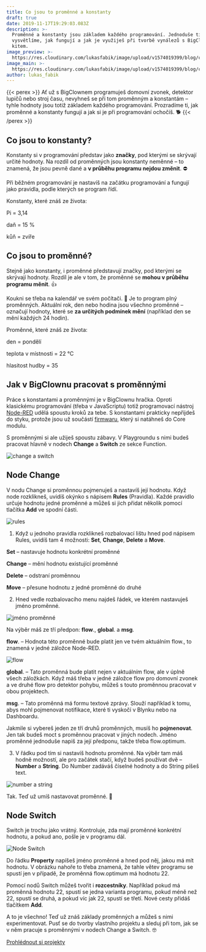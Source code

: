 ```yaml
---
title: Co jsou to proměnné a konstanty
draft: true
date: 2019-11-17T19:29:03.083Z
description: >-
  Proměnné a konstanty jsou základem každého programování. Jednoduše ti
  vysvětlíme, jak fungují a jak je využiješ při tvorbě vynálezů s BigClown IoT
  kitem.
image_preview: >-
  https://res.cloudinary.com/lukasfabik/image/upload/v1574019399/blog/co-jsou-promenne-a-konstanty/image2.png
image_main: >-
  https://res.cloudinary.com/lukasfabik/image/upload/v1574019399/blog/co-jsou-promenne-a-konstanty/image2.png
author: lukas_fabik
---
```

{{< perex >}}
Ať už s BigClownem programuješ domovní zvonek, detektor lupičů nebo stroj času, nevyhneš se při tom proměnným a konstantám – tyhle hodnoty jsou totiž základem každého programování. Prozradíme ti, jak proměnné a konstanty fungují a jak si je při programování ochočíš. 🐕
{{< /perex >}}

## Co jsou to konstanty? 

Konstanty si v programování představ jako **značky**, pod kterými se skrývají určité hodnoty. Na rozdíl od proměnných jsou konstanty neměnné – to znamená, že jsou pevně dané a **v průběhu programu nejdou změnit**. ⛔

Při běžném programování je nastavíš na začátku programování a fungují jako pravidla, podle kterých se program řídí. 

Konstanty, které znáš ze života:

Pi = 3,14

daň = 15 %

kůň = zvíře

## Co jsou to proměnné? 

Stejně jako konstanty, i proměnné představují značky, pod kterými se skrývají hodnoty. Rozdíl je ale v tom, že proměnné se **mohou v průběhu programu měnit**. 👍

Koukni se třeba na kalendář ve svém počítači. 📅 Je to program plný proměnných. Aktuální rok, den nebo hodina jsou všechno proměnné – označují hodnoty, které se **za určitých podmínek mění** (například den se mění každých 24 hodin).

Proměnné, které znáš ze života:

den = pondělí

teplota v místnosti = 22 °C

hlasitost hudby = 35

## Jak v BigClownu pracovat s proměnnými

Práce s konstantami a proměnnými je v BigClownu hračka. Oproti klasickému programování (třeba v JavaScriptu) totiž programovací nástroj [Node-RED](https://www.bigclown.com/cs/academy/co-je-node-red/) udělá spoustu kroků za tebe. S konstantami prakticky nepřijdeš do styku, protože jsou už součástí [firmwaru](https://www.bigclown.com/cs/academy/jak-nahrat-firmware/), který si natáhneš do Core modulu.

S proměnnými si ale užiješ spoustu zábavy. V Playgroundu s nimi budeš pracovat hlavně v nodech **Change** a **Switch** ze sekce Function.

![change a switch](https://res.cloudinary.com/lukasfabik/image/upload/v1574019399/blog/co-jsou-promenne-a-konstanty/image2.png)

## Node Change

V nodu Change si proměnnou pojmenuješ a nastavíš její hodnotu. Když node rozklikneš, uvidíš okýnko s nápisem **Rules** (Pravidla). Každé pravidlo určuje hodnotu jedné proměnné a můžeš si jich přidat několik pomocí tlačítka **Add** ve spodní části.

![rules](https://res.cloudinary.com/lukasfabik/image/upload/v1574019399/blog/co-jsou-promenne-a-konstanty/image5.png)

1. Když u jednoho pravidla rozklikneš rozbalovací lištu hned pod nápisem Rules, uvidíš tam 4 možnosti: **Set**, **Change**, **Delete** a **Move**.

**Set** – nastavuje hodnotu konkrétní proměnné

**Change** – mění hodnotu existující proměnné

**Delete** – odstraní proměnnou

**Move** – přesune hodnotu z jedné proměnné do druhé

2. Hned vedle rozbalovacího menu najdeš řádek, ve kterém nastavuješ jméno proměnné. 

![jméno proměnné](https://res.cloudinary.com/lukasfabik/image/upload/v1574019399/blog/co-jsou-promenne-a-konstanty/image6.png)

Na výběr máš ze tří předpon: **flow**., **global**. a **msg**.

**flow**. – Hodnota této proměnné bude platit jen ve tvém aktuálním flow., to znamená v jedné záložce Node-RED.

![flow](https://res.cloudinary.com/lukasfabik/image/upload/v1574019399/blog/co-jsou-promenne-a-konstanty/image4.png)

**global**. – Tato proměnná bude platit nejen v aktuálním flow, ale v úplně všech záložkách. Když máš třeba v jedné záložce flow pro domovní zvonek a ve druhé flow pro detektor pohybu, můžeš s touto proměnnou pracovat v obou projektech.

**msg**. – Tato proměnná má formu textové zprávy. Slouží například k tomu, abys mohl pojmenovat notifikace, které ti vyskočí v Blynku nebo na Dashboardu.

Jakmile si vybereš jeden ze tří druhů proměnných, musíš ho **pojmenovat**. Jen tak budeš moct s proměnnou pracovat v jiných nodech. Jméno proměnné jednoduše napiš za její předponu, takže třeba flow.optimum.

3. V řádku pod tím si nastavíš hodnotu proměnné. Na výběr tam máš hodně možností, ale pro začátek stačí, když budeš používat dvě – **Number** a **String**. Do Number zadáváš číselné hodnoty a do String píšeš text.

![number a string](https://res.cloudinary.com/lukasfabik/image/upload/v1574019399/blog/co-jsou-promenne-a-konstanty/image3.png)

Tak. Teď už umíš nastavovat proměnné. 🎉

## Node Switch

Switch je trochu jako vrátný. Kontroluje, zda mají proměnné konkrétní hodnotu, a pokud ano, pošle je v programu dál.

![Node Switch](https://res.cloudinary.com/lukasfabik/image/upload/v1574019399/blog/co-jsou-promenne-a-konstanty/image1.png)

Do řádku **Property** napíšeš jméno proměnné a hned pod něj, jakou má mít hodnotu. V obrázku nahoře to třeba znamená, že tahle větev programu se spustí jen v případě, že proměnná flow.optimum má hodnotu 22. 

Pomocí nodů Switch můžeš tvořit i **rozcestníky**. Například pokud má proměnná hodnotu 22, spustí se jedna varianta programu, pokud méně než 22, spustí se druhá, a pokud víc jak 22, spustí se třetí. Nové cesty přidáš tlačítkem **Add**.

A to je všechno! Teď už znáš základy proměnných a můžeš s nimi experimentovat. Pusť se do tvorby vlastního projektu a sleduj při tom, jak se v něm pracuje s proměnnými v nodech Change a Switch. 🤓

[Prohlédnout si projekty](https://www.bigclown.com/cs/projects/)
